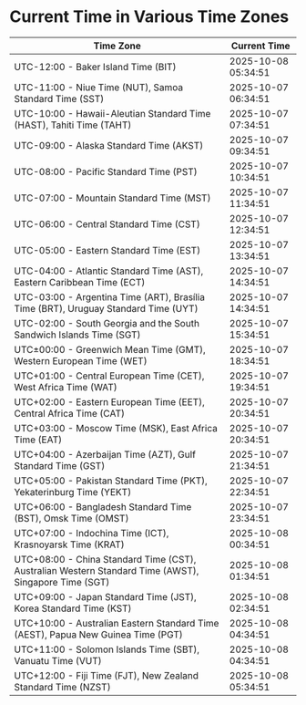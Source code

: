 # Current Time in Various Time Zones

| Time Zone | Current Time |
|-----------|--------------|
| UTC-12:00 - Baker Island Time (BIT) | 2025-10-08 05:34:51 |
| UTC-11:00 - Niue Time (NUT), Samoa Standard Time (SST) | 2025-10-07 06:34:51 |
| UTC-10:00 - Hawaii-Aleutian Standard Time (HAST), Tahiti Time (TAHT) | 2025-10-07 07:34:51 |
| UTC-09:00 - Alaska Standard Time (AKST) | 2025-10-07 09:34:51 |
| UTC-08:00 - Pacific Standard Time (PST) | 2025-10-07 10:34:51 |
| UTC-07:00 - Mountain Standard Time (MST) | 2025-10-07 11:34:51 |
| UTC-06:00 - Central Standard Time (CST) | 2025-10-07 12:34:51 |
| UTC-05:00 - Eastern Standard Time (EST) | 2025-10-07 13:34:51 |
| UTC-04:00 - Atlantic Standard Time (AST), Eastern Caribbean Time (ECT) | 2025-10-07 14:34:51 |
| UTC-03:00 - Argentina Time (ART), Brasília Time (BRT), Uruguay Standard Time (UYT) | 2025-10-07 14:34:51 |
| UTC-02:00 - South Georgia and the South Sandwich Islands Time (SGT) | 2025-10-07 15:34:51 |
| UTC±00:00 - Greenwich Mean Time (GMT), Western European Time (WET) | 2025-10-07 18:34:51 |
| UTC+01:00 - Central European Time (CET), West Africa Time (WAT) | 2025-10-07 19:34:51 |
| UTC+02:00 - Eastern European Time (EET), Central Africa Time (CAT) | 2025-10-07 20:34:51 |
| UTC+03:00 - Moscow Time (MSK), East Africa Time (EAT) | 2025-10-07 20:34:51 |
| UTC+04:00 - Azerbaijan Time (AZT), Gulf Standard Time (GST) | 2025-10-07 21:34:51 |
| UTC+05:00 - Pakistan Standard Time (PKT), Yekaterinburg Time (YEKT) | 2025-10-07 22:34:51 |
| UTC+06:00 - Bangladesh Standard Time (BST), Omsk Time (OMST) | 2025-10-07 23:34:51 |
| UTC+07:00 - Indochina Time (ICT), Krasnoyarsk Time (KRAT) | 2025-10-08 00:34:51 |
| UTC+08:00 - China Standard Time (CST), Australian Western Standard Time (AWST), Singapore Time (SGT) | 2025-10-08 01:34:51 |
| UTC+09:00 - Japan Standard Time (JST), Korea Standard Time (KST) | 2025-10-08 02:34:51 |
| UTC+10:00 - Australian Eastern Standard Time (AEST), Papua New Guinea Time (PGT) | 2025-10-08 04:34:51 |
| UTC+11:00 - Solomon Islands Time (SBT), Vanuatu Time (VUT) | 2025-10-08 04:34:51 |
| UTC+12:00 - Fiji Time (FJT), New Zealand Standard Time (NZST) | 2025-10-08 05:34:51 |
